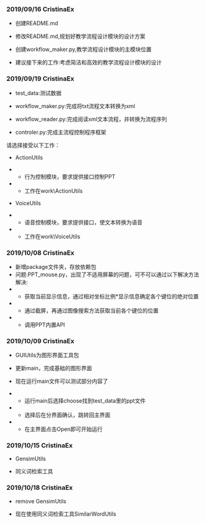 ### 2019/09/16 CristinaEx

- 创建README.md

- 修改README.md,规划好教学流程设计模块的设计方案

- 创建workflow_maker.py,教学流程设计模块的主模块位置

- 建议接下来的工作:考虑简洁和高效的教学流程设计模块的设计

### 2019/09/19 CristinaEx

- test_data:测试数据

- workflow_maker.py:完成将txt流程文本转换为xml

- workflow_reader.py:完成阅读xml文本流程，并转换为流程序列

- controler.py:完成主流程控制程序框架

请选择接受以下工作：

- ActionUtils
- - 行为控制模块，要求提供接口控制PPT
- - 工作在work\\ActionUtils

- VoiceUtils
- - 语音控制模块，要求提供接口，使文本转换为语音
- - 工作在work\\VoiceUtils

### 2019/10/08 CristinaEx

- 新增package文件夹，存放依赖包
- 问题:PPT_mouse.py，出现了不适用屏幕的问题，可不可以通过以下解决方法解决:
- - 获取当前显示信息，通过相对坐标比例*显示信息确定各个键位的绝对位置
- - 通过截屏，再通过图像搜索方法获取当前各个键位的位置
- - 调用PPT内置API

### 2019/10/09 CristinaEx

- GUIUtils为图形界面工具包

- 更新main，完成基础的图形界面

- 现在运行main文件可以测试部分内容了
- - 运行main后选择choose找到test_data里的ppt文件
- - 选择后在分界面确认，跳转回主界面
- - 在主界面点击Open即可开始运行

### 2019/10/15 CristinaEx

- GensimUtils

- 同义词检索工具

### 2019/10/18 CristinaEx

- remove GensimUtils

- 现在使用同义词检索工具SimilarWordUtils